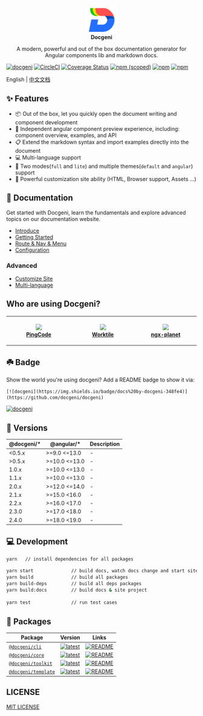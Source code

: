 <p align="center" style="margin-bottom: -20px">
  <a href="https://docgeni.org" target="_blank"><img width="80px" height="80px" src="https://github.com/docgeni/docgeni/blob/master/.docgeni/public/assets/images/logo.png?raw=true" /></a>
</p>
<p align="center">
  <strong>Docgeni</strong>
</p>
<p align="center">
A modern, powerful and out of the box documentation generator for Angular components lib and markdown docs.
</p>

[![docgeni](https://img.shields.io/badge/docs%20by-docgeni-348fe4)](https://github.com/docgeni/docgeni)
[![CircleCI](https://circleci.com/gh/docgeni/docgeni.svg?style=shield)](https://circleci.com/gh/docgeni/docgeni)
[![Coverage Status][coveralls-image]][coveralls-url]
[![npm (scoped)](https://img.shields.io/npm/v/@docgeni/cli?style=flat)](https://www.npmjs.com/package/@docgeni/cli)
[![npm](https://img.shields.io/npm/dm/@docgeni/cli)](https://www.npmjs.com/package/@docgeni/cli)
[![npm](https://img.shields.io/badge/code_style-prettier-ff69b4.svg?style=flat-square
)](https://github.com/prettier/prettier)


[coveralls-image]: https://coveralls.io/repos/github/docgeni/docgeni/badge.svg?branch=master
[coveralls-url]: https://coveralls.io/github/docgeni/docgeni?branch=master

English | [中文文档](https://github.com/docgeni/docgeni/blob/master/README.zh-CN.md)

## ✨ Features
- 📦 Out of the box, let you quickly open the document writing and component development
- 🏡 Independent angular component preview experience, including: component overview, examples, and API
- 📋 Extend the markdown syntax and import examples directly into the document
- 💻 Multi-language support
- 🎨 Two modes(`full` and `lite`) and multiple themes(`default` and `angular`)  support
- 🚀 Powerful customization site ability (HTML, Browser support, Assets ...)

## 📖 Documentation
Get started with Docgeni, learn the fundamentals and explore advanced topics on our documentation website.
- [Introduce](https://docgeni.org/guides/intro)
- [Getting Started](https://docgeni.org/guides/getting-started)
- [Route & Nav & Menu](https://docgeni.org/guides/route-nav-menu)
- [Configuration](https://docgeni.org/guides/configuration)

### Advanced
- [Customize Site](https://docgeni.org/guides/advance/customize)
- [Multi-language](https://docgeni.org/guides/advance/locales)

## Who are using Docgeni?

<table style="margin-top: 20px;">
  <tr>
    <td width="160" align="center" style="padding: 20px">
      <a target="_blank" href="https://pingcode.com?utm_source=github-docgeni">
        <img src="https://cdn.worktile.com/static/portal/assets/images/logos/square.png" height="40"/>
        <br />
        <strong>PingCode</strong>
      </a>
    </td>
    <td width="160" align="center" style="padding: 20px">
       <a target="_blank" href="https://worktile.com?utm_source=github-docgeni">
        <img src="https://cdn.worktile.com/static/charm/assets/images/team_logo.png" height="40"/>
        <br />
        <strong>Worktile</strong>
      </a>
    </td>
    <td width="160" align="center"  style="padding: 20px">
      <a target="_blank" href="https://github.com/worktile/ngx-planet">
        <img src="https://cdn.worktile.com/open-sources/ngx-tethys/logos/tethys.png" height="40" />
        <br />
        <strong>ngx-planet</strong>
      </a>
    </td> 
  </tr>
</table>

## ☘️ Badge
Show the world you're using docgeni?
Add a README badge to show it via: 

```
[![docgeni](https://img.shields.io/badge/docs%20by-docgeni-348fe4)](https://github.com/docgeni/docgeni)
```

[![docgeni](https://img.shields.io/badge/docs%20by-docgeni-348fe4)](https://github.com/docgeni/docgeni)

## 🎉 Versions

@docgeni/*| @angular/*| Description
---| --- | --- 
<0.5.x|>=9.0 <=13.0 | -
\>0.5.x|>=10.0 <=13.0 | -
1.0.x|>=10.0 <=13.0 | -
1.1.x|>=10.0 <=13.0 | -
2.0.x|>=12.0 <=14.0 | -
2.1.x|>=15.0 <16.0 | -
2.2.x|>=16.0 <17.0 | -
2.3.0|>=17.0 <18.0 | -
2.4.0|>=18.0 <19.0 | -


## 💻 Development

```bash
yarn   // install dependencies for all packages
```

```bash
yarn start              // build docs, watch docs change and start site project
yarn build              // build all packages
yarn build-deps         // build all deps packages
yarn build:docs         // build docs & site project

yarn test               // run test cases
```

## 💼 Packages

Package| Version| Links
---| --- | --- 
[`@docgeni/cli`](https://npmjs.com/package/@docgeni/cli) | [![latest](https://img.shields.io/npm/v/%40docgeni%2Fcli/latest.svg)](https://npmjs.com/package/@docgeni/cli) | [![README](https://img.shields.io/badge/README--green.svg)](/packages/cli/README.md) 
[`@docgeni/core`](https://npmjs.com/package/@docgeni/core) | [![latest](https://img.shields.io/npm/v/%40docgeni%2Fcore/latest.svg)](https://npmjs.com/package/@docgeni/core) | [![README](https://img.shields.io/badge/README--green.svg)](/packages/core/README.md) 
[`@docgeni/toolkit`](https://npmjs.com/package/@docgeni/toolkit) | [![latest](https://img.shields.io/npm/v/%40docgeni%2Ftoolkit/latest.svg)](https://npmjs.com/package/@docgeni/toolkit)  | [![README](https://img.shields.io/badge/README--green.svg)](/packages/toolkit/README.md) 
[`@docgeni/template`](https://npmjs.com/package/@docgeni/template) | [![latest](https://img.shields.io/npm/v/%40docgeni%2Ftemplate/latest.svg)](https://npmjs.com/package/@docgeni/template)  | [![README](https://img.shields.io/badge/README--green.svg)](/packages/template/README.md) 

## LICENSE

[MIT LICENSE](https://github.com/docgeni/docgeni/blob/master/LICENSE)
